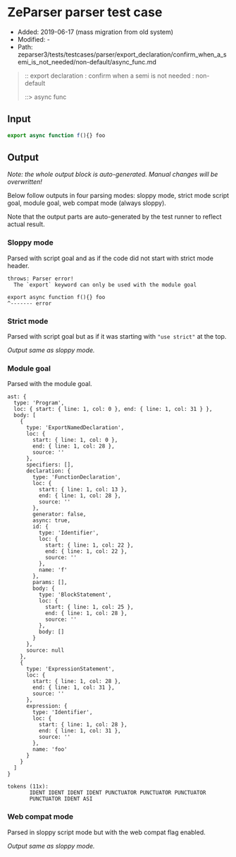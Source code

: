 # ZeParser parser test case

- Added: 2019-06-17 (mass migration from old system)
- Modified: -
- Path: zeparser3/tests/testcases/parser/export_declaration/confirm_when_a_semi_is_not_needed/non-default/async_func.md

> :: export declaration : confirm when a semi is not needed : non-default
>
> ::> async func

## Input

`````js
export async function f(){} foo
`````

## Output

_Note: the whole output block is auto-generated. Manual changes will be overwritten!_

Below follow outputs in four parsing modes: sloppy mode, strict mode script goal, module goal, web compat mode (always sloppy).

Note that the output parts are auto-generated by the test runner to reflect actual result.

### Sloppy mode

Parsed with script goal and as if the code did not start with strict mode header.

`````
throws: Parser error!
  The `export` keyword can only be used with the module goal

export async function f(){} foo
^------- error
`````

### Strict mode

Parsed with script goal but as if it was starting with `"use strict"` at the top.

_Output same as sloppy mode._

### Module goal

Parsed with the module goal.

`````
ast: {
  type: 'Program',
  loc: { start: { line: 1, col: 0 }, end: { line: 1, col: 31 } },
  body: [
    {
      type: 'ExportNamedDeclaration',
      loc: {
        start: { line: 1, col: 0 },
        end: { line: 1, col: 28 },
        source: ''
      },
      specifiers: [],
      declaration: {
        type: 'FunctionDeclaration',
        loc: {
          start: { line: 1, col: 13 },
          end: { line: 1, col: 28 },
          source: ''
        },
        generator: false,
        async: true,
        id: {
          type: 'Identifier',
          loc: {
            start: { line: 1, col: 22 },
            end: { line: 1, col: 22 },
            source: ''
          },
          name: 'f'
        },
        params: [],
        body: {
          type: 'BlockStatement',
          loc: {
            start: { line: 1, col: 25 },
            end: { line: 1, col: 28 },
            source: ''
          },
          body: []
        }
      },
      source: null
    },
    {
      type: 'ExpressionStatement',
      loc: {
        start: { line: 1, col: 28 },
        end: { line: 1, col: 31 },
        source: ''
      },
      expression: {
        type: 'Identifier',
        loc: {
          start: { line: 1, col: 28 },
          end: { line: 1, col: 31 },
          source: ''
        },
        name: 'foo'
      }
    }
  ]
}

tokens (11x):
       IDENT IDENT IDENT IDENT PUNCTUATOR PUNCTUATOR PUNCTUATOR
       PUNCTUATOR IDENT ASI
`````


### Web compat mode

Parsed in sloppy script mode but with the web compat flag enabled.

_Output same as sloppy mode._
